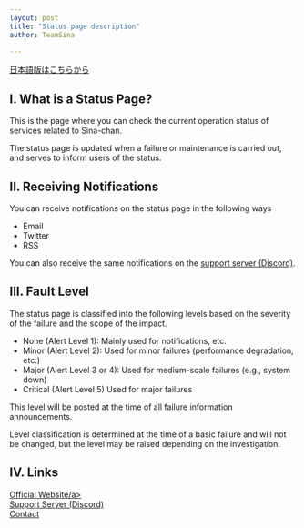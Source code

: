 ```yaml
---
layout: post
title: "Status page description"
author: TeamSina

--- 
```

<a href="{{site.url}}/statuspage" class="a-orange">日本語版はこちらから</a><br>
## I. What is a Status Page?

This is the page where you can check the current operation status of services related to Sina-chan.

The status page is updated when a failure or maintenance is carried out, and serves to inform users of the status.

## II. Receiving Notifications

You can receive notifications on the status page in the following ways

- Email
- Twitter
- RSS

You can also receive the same notifications on the <a href="{{site.url}}/discord" class="a-orange">support server (Discord)</a>.

## III. Fault Level

The status page is classified into the following levels based on the severity of the failure and the scope of the impact.

- None (Alert Level 1): Mainly used for notifications, etc.
- Minor (Alert Level 2): Used for minor failures (performance degradation, etc.)
- Major (Alert Level 3 or 4): Used for medium-scale failures (e.g., system down)
- Critical (Alert Level 5) Used for major failures

This level will be posted at the time of all failure information announcements.

Level classification is determined at the time of a basic failure and will not be changed, but the level may be raised depending on the investigation.

## IV. Links

<a href="{{site.url}}" class="a-orange">Official Website/a><br>
<a href="{{site.url}}/discord" class="a-orange">Support Server (Discord)</a><br>
<a href="{{site.url}}/contact" class="a-orange">Contact</a>
